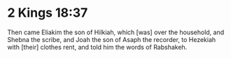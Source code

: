 # 2 Kings 18:37

Then came Eliakim the son of Hilkiah, which [was] over the household, and Shebna the scribe, and Joah the son of Asaph the recorder, to Hezekiah with [their] clothes rent, and told him the words of Rabshakeh.
